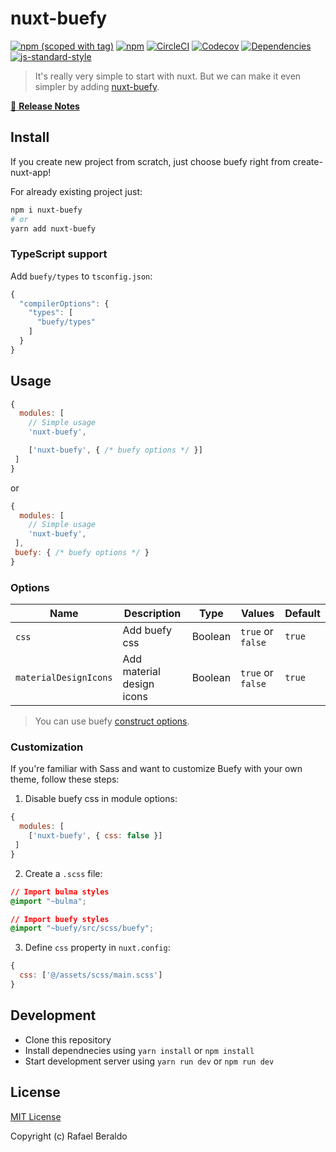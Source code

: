 # nuxt-buefy
[![npm (scoped with tag)](https://img.shields.io/npm/v/nuxt-buefy/latest.svg?style=flat-square)](https://npmjs.com/package/nuxt-buefy)
[![npm](https://img.shields.io/npm/dt/nuxt-buefy.svg?style=flat-square)](https://npmjs.com/package/nuxt-buefy)
[![CircleCI](https://img.shields.io/circleci/project/github/buefy/nuxt-buefy.svg?style=flat-square)](https://circleci.com/gh/buefy/nuxt-buefy)
[![Codecov](https://img.shields.io/codecov/c/github/buefy/nuxt-buefy.svg?style=flat-square)](https://codecov.io/gh/buefy/nuxt-buefy)
[![Dependencies](https://david-dm.org/buefy/nuxt-buefy/status.svg?style=flat-square)](https://david-dm.org/buefy/nuxt-buefy)
[![js-standard-style](https://img.shields.io/badge/code_style-buefy-7957d5.svg?style=flat-square)](http://buefy.github.io)

> It's really very simple to start with nuxt. But we can make it even simpler by adding <a href="https://github.com/buefy/nuxt-buefy">nuxt-buefy</a>.

[📖 **Release Notes**](./CHANGELOG.md)

## Install

If you create new project from scratch, just choose buefy right from create-nuxt-app!

For already existing project just:

```bash
npm i nuxt-buefy
# or
yarn add nuxt-buefy
```

### TypeScript support

Add `buefy/types` to `tsconfig.json`:

```js
{
  "compilerOptions": {
    "types": [
      "buefy/types"
    ]
  }
}
```

## Usage

```js
{
  modules: [
    // Simple usage
    'nuxt-buefy',

    ['nuxt-buefy', { /* buefy options */ }]
 ]
}
```

or 

```js
{
  modules: [
    // Simple usage
    'nuxt-buefy',
 ],
 buefy: { /* buefy options */ }
}
```

### Options

Name | Description | Type | Values | Default |
-----|-------------|------|--------|---------|
`css`     | Add buefy css | Boolean | `true` or `false` | `true` |
`materialDesignIcons` | Add material design icons | Boolean | `true` or `false` | `true` |

> You can use buefy [construct options](https://buefy.org/documentation/constructor-options).

### Customization

If you're familiar with Sass and want to customize Buefy with your own theme, follow these steps:

1. Disable buefy css in module options:

```js
{
  modules: [
    ['nuxt-buefy', { css: false }]
 ]
}
```

2. Create a `.scss` file:

```css
// Import bulma styles
@import "~bulma";

// Import buefy styles
@import "~buefy/src/scss/buefy";
```

3. Define `css` property in `nuxt.config`:

```js
{
  css: ['@/assets/scss/main.scss']
}
```

## Development

- Clone this repository
- Install dependnecies using `yarn install` or `npm install`
- Start development server using `yarn run dev` or `npm run dev`

## License

[MIT License](./LICENSE)

Copyright (c) Rafael Beraldo
